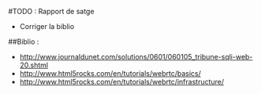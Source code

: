 #TODO : Rapport de satge

* Corriger la biblio 

##Biblio :
* http://www.journaldunet.com/solutions/0601/060105_tribune-sqli-web-20.shtml
* http://www.html5rocks.com/en/tutorials/webrtc/basics/
* http://www.html5rocks.com/en/tutorials/webrtc/infrastructure/


